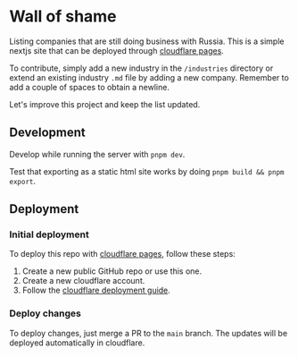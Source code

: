 # Wall of shame

Listing companies that are still doing business with Russia. This is a
simple nextjs site that can be deployed through 
[cloudflare pages](https://developers.cloudflare.com/pages/framework-guides/deploy-a-nextjs-site/).

To contribute, simply add a new industry in the `/industries` directory
or extend an existing industry `.md` file by adding a new company. Remember
to add a couple of spaces to obtain a newline.

Let's improve this project and keep the list updated.

## Development

Develop while running the server with `pnpm dev`.

Test that exporting as a static html site works by doing
`pnpm build && pnpm export`.

## Deployment

### Initial deployment

To deploy this repo with [cloudflare pages](https://developers.cloudflare.com/pages/framework-guides/deploy-a-nextjs-site/), follow these steps:

  1. Create a new public GitHub repo or use this one.
  2. Create a new cloudflare account.
  3. Follow the [cloudflare deployment guide](https://developers.cloudflare.com/pages/framework-guides/deploy-a-nextjs-site/#deploying-with-cloudflare-pages).

### Deploy changes

To deploy changes, just merge a PR to the `main` branch. The updates will be deployed automatically in cloudflare.